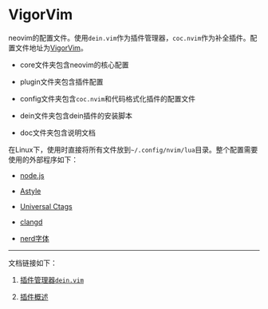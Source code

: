 # VigorVim

neovim的配置文件。使用`dein.vim`作为插件管理器，`coc.nvim`作为补全插件。配置文件地址为[VigorVim](https://github.com/elgstar/vigorvim)。

+ core文件夹包含neovim的核心配置

+ plugin文件夹包含插件配置

+ config文件夹包含`coc.nvim`和代码格式化插件的配置文件

+ dein文件夹包含dein插件的安装脚本

+ doc文件夹包含说明文档

在Linux下，使用时直接将所有文件放到`~/.config/nvim/lua`目录。整个配置需要使用的外部程序如下：

+ [node.js](https://nodejs.org/en/)

+ [Astyle](https://astyle.sourceforge.net/)

+ [Universal Ctags](http://ctags.io/)

+ [clangd](https://clangd.llvm.org/)

+ [nerd字体](https://www.nerdfonts.com/font-downloads)

---

文档链接如下：

1. [插件管理器`dein.vim`](doc/dein.md)

2. [插件概述](doc/plugin.md)
